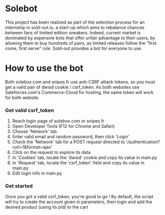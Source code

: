 # Solebot

This project has been realized as part of the selection process for an internship in sold-out.io, a start-up which
aims to rebalance chances between fans of limited edition sneakers. Indeed, current market is dominated by expensive
bots that offer unfair advantage to their users, by allowing them to buy hundreds of pairs, as limited releases follow
the "first come, first serve" rule. Sold-out provides a bot for everyone to use.

# How to use the bot

Both solebox.com and snipes.fr use anti-CSRF attack tokens, so you must get a valid pair of dwsid cookie / csrf_token.
As both websites use Saleforces.com's Commerce-Cloud for hosting, the same token will work for both website.

### Get valid csrf_token
1) Reach login page of solebox.com or snipes.fr
2) Open Developer Tools (F12 for Chrome and Safari)
3) Choose 'Network' tab
4) Enter valid email and random password, then click 'Login'
5) Check the 'Network' tab for a POST request directed to '/authentication?rurl=1&format=ajax'
6) Click on the request to explore its data
7) In 'Cookies' tab, locate the 'dwsid' cookie and copy its value in main.py
8) In 'Request' tab, locate the 'csrf_token' field and copy its value in main.py
9) Edit login info in main.py
    
### Get started
Once you got a valid csrf_token, you're good to go ! By default, the script will try to create the account given in parameters,
then login and add the desired product (using its pid) to the cart
